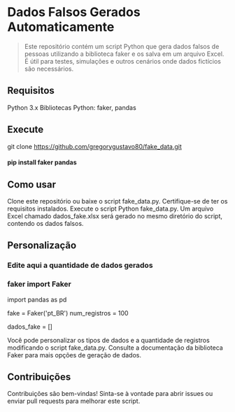 # Dados Falsos Gerados Automaticamente
>Este repositório contém um script Python que gera dados falsos de pessoas utilizando a biblioteca faker e os salva em um arquivo Excel. É útil para testes, simulações e outros cenários onde dados fictícios são necessários.

## Requisitos
Python 3.x
Bibliotecas Python: faker, pandas

## Execute
git clone https://github.com/gregorygustavo80/fake_data.git
#### pip install faker pandas

## Como usar
Clone este repositório ou baixe o script fake_data.py.
Certifique-se de ter os requisitos instalados.
Execute o script Python fake_data.py.
Um arquivo Excel chamado dados_fake.xlsx será gerado no mesmo diretório do script, contendo os dados falsos.

## Personalização
### Edite aqui a quantidade de dados gerados

### faker import Faker
import pandas as pd

fake = Faker('pt_BR')
num_registros = 100  

dados_fake = []

Você pode personalizar os tipos de dados e a quantidade de registros modificando o script fake_data.py. Consulte a documentação da biblioteca Faker para mais opções de geração de dados.

## Contribuições
Contribuições são bem-vindas! Sinta-se à vontade para abrir issues ou enviar pull requests para melhorar este script.

